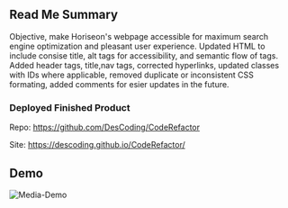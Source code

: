 ## Read Me Summary
Objective, make Horiseon's webpage accessible for maximum search engine optimization and pleasant user experience.  Updated HTML to include consise title, alt tags for accessibility, and semantic flow of tags.  Added header tags, title,nav tags, corrected hyperlinks, updated classes with IDs where applicable, removed duplicate or inconsistent CSS formating, added comments for esier updates in the future.  


### Deployed Finished Product

Repo:  https://github.com/DesCoding/CodeRefactor    


Site:  https://descoding.github.io/CodeRefactor/


## Demo

![Media-Demo](CodeRefactor\assets/refactoredsite.jpg)





